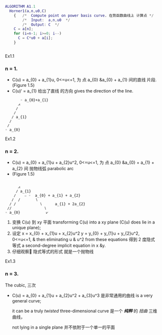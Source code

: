 ``` Matlab
ALGORITHM A1.1
  Horner1(a,n,u0,C)
    {   /*  Compute point on power basis curve. 在势函数曲线上 计算点 */
        /*  Input:  a,n,u0  */
        /*  Output: C  */
    C = a[n];
    for (i=n-1; i>=0; i--)
      C = C*u0 + a[i];
    }
```

```

```

Ex1.1

### n = 1. 
- C(u) = a_{0} + a_{1}u, 0<=u<=1, 为 点 a_{0} &a_{0} + a_{1} 间的直线 片段. (Figure 1.5)
- C(u)‘ = a_{1} 给出了直线 的方向 gives the direction of the line.

```
       ◦ a_{0}+a_{1}
      ⩘
     ∕
    ∕
   ∕ a_{1} 
  ∕
 ∕
◦ a_{0}
```

Ex1.2

### n = 2.
- C(u) = a_{0} + a_{1}u + a_{2}u^2, 0<=u<=1, 为 点 a_{0} &a_{0} + a_{1} + a_{2} 间 抛物线弧 parabolic arc
- (Figure 1.5)

```
       
      ⩘
     ∕ a_{1}
    ∕    ⎯ ◦  a_{0} + a_{1} + a_{2}
   ∕  /       ∖
  ∕ /           ∖      a_{1} + 2a_{2}
 ∕/               ∖
◦ a_{0}            ⩗

```
1. 变换 C(u) 到 xy 平面 transforming C(u) into a xy plane (C(u) does lie in a unique plane);
2. 设定
  x = x_{0} + x_{1}u + x_{2}u^2
  y = y_{0} + y_{1}u + y_{2}u^2, 0<=u<=1,
  & then eliminating u & u^2 from these equations 得到 2 度隐式等式 a second-degree implicit equation in x &y.
3. 仔细观察👀 隐式等式的形式 就是一个抛物线

Ex1.3

### n = 3. 

The cubic, 三次 
- C(u) = a_{0} + a_{1}u + a_{2}u^2 + a_{3}u^3 是非常通用的曲线 is a very general curve;

  it can be a truly _twisted_ three-dimensional curve 是一个 ***纯粹*** 的 _扭曲_ 三维曲线，

  not lying in a single plane 并不依附于一个单一的平面
